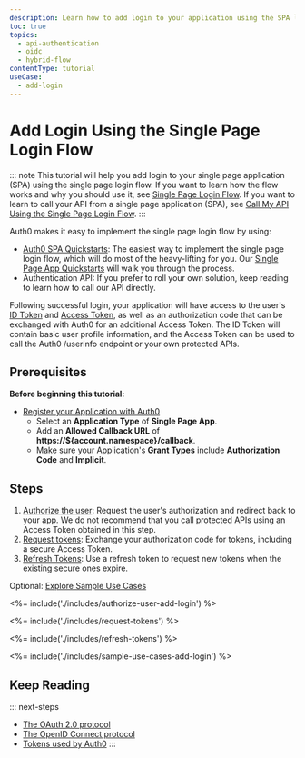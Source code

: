 ```yaml
---
description: Learn how to add login to your application using the SPA login flow.
toc: true
topics:
  - api-authentication
  - oidc
  - hybrid-flow
contentType: tutorial
useCase:
  - add-login
---
```

# Add Login Using the Single Page Login Flow

::: note
This tutorial will help you add login to your single page application (SPA) using the single page login flow. If you want to learn how the flow works and why you should use it, see [Single Page Login Flow](/flows/concepts/single-page-login-flow). If you want to learn to call your API from a single page application (SPA), see [Call My API Using the Single Page Login Flow](/flows/guides/single-page-login-flow/call-api-using-single-page-login-flow).
:::

Auth0 makes it easy to implement the single page login flow by using:

* [Auth0 SPA Quickstarts](/libraries): The easiest way to implement the single page login flow, which will do most of the heavy-lifting for you. Our [Single Page App Quickstarts](/quickstart/spa) will walk you through the process.
* Authentication API: If you prefer to roll your own solution, keep reading to learn how to call our API directly.

Following successful login, your application will have access to the user's [ID Token](/tokens/id-token) and [Access Token](/tokens/overview-access-tokens), as well as an authorization code that can be exchanged with Auth0 for an additional Access Token. The ID Token will contain basic user profile information, and the Access Token can be used to call the Auth0 /userinfo endpoint or your own protected APIs.

## Prerequisites

**Before beginning this tutorial:**

* [Register your Application with Auth0](applications/spa)
    * Select an **Application Type** of **Single Page App**.
    * Add an **Allowed Callback URL** of **https://${account.namespace}/callback**.
    * Make sure your Application's **[Grant Types](/applications/application-grant-types#how-to-edit-the-application-s-grant_types-property)** include **Authorization Code** and **Implicit**.

## Steps

1. [Authorize the user](#authorize-the-user): Request the user's authorization and redirect back to your app. We do not recommend that you call protected APIs using an Access Token obtained in this step.
2. [Request tokens](#request-tokens): Exchange your authorization code for tokens, including a secure Access Token.
3. [Refresh Tokens](#refresh-tokens): Use a refresh token to request new tokens when the existing secure ones expire.


Optional: [Explore Sample Use Cases](#sample-use-cases)

<%= include('./includes/authorize-user-add-login') %>

<%= include('./includes/request-tokens') %>

<%= include('./includes/refresh-tokens') %>

<%= include('./includes/sample-use-cases-add-login') %>

## Keep Reading

::: next-steps
- [The OAuth 2.0 protocol](/protocols/oauth2)
- [The OpenID Connect protocol](/protocols/oidc)
- [Tokens used by Auth0](/tokens)
:::
